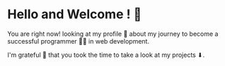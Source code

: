 <h1> Hello and Welcome ! 🥳 </h1>
<p> You are right now! looking at my profile 👏 about my journey to become a successful programmer 👨‍💻 in web development.</p>
  I'm grateful 🙌 that you took the time to take a look at my projects ⬇.

  <!---
KeramZo/KeramZo is a ✨ special ✨ repository because its `README.md` (this file) appears on your GitHub profile.
You can click the Preview link to take a look at your changes.
--->
